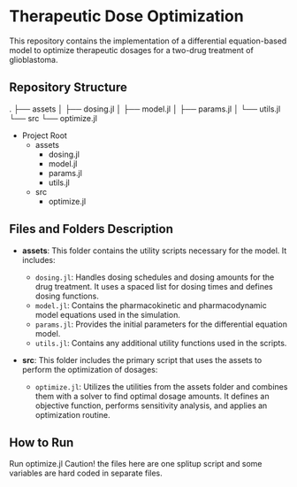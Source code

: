 # Therapeutic Dose Optimization

This repository contains the implementation of a differential equation-based model to optimize therapeutic dosages for a two-drug treatment of glioblastoma.

## Repository Structure
.
├── assets
│ ├── dosing.jl
│ ├── model.jl
│ ├── params.jl
│ └── utils.jl
└── src
  └── optimize.jl
- Project Root
  - assets
    - dosing.jl
    - model.jl
    - params.jl
    - utils.jl
  - src
    - optimize.jl


## Files and Folders Description

- **assets**: This folder contains the utility scripts necessary for the model. It includes:
  - `dosing.jl`: Handles dosing schedules and dosing amounts for the drug treatment. It uses a spaced list for dosing times and defines dosing functions.
  - `model.jl`: Contains the pharmacokinetic and pharmacodynamic model equations used in the simulation.
  - `params.jl`: Provides the initial parameters for the differential equation model.
  - `utils.jl`: Contains any additional utility functions used in the scripts.

- **src**: This folder includes the primary script that uses the assets to perform the optimization of dosages:
  - `optimize.jl`: Utilizes the utilities from the assets folder and combines them with a solver to find optimal dosage amounts. It defines an objective function, performs sensitivity analysis, and applies an optimization routine.

## How to Run

Run optimize.jl
Caution! the files here are one splitup script and some variables are hard coded in separate files.
